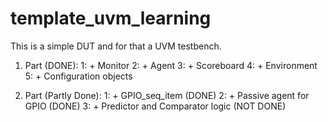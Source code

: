 # template_uvm_learning
This is a simple DUT and for that a UVM testbench.

1. Part (DONE):
1: + Monitor
2: + Agent 
3: + Scoreboard
4: + Environment
5: + Configuration objects

2. Part (Partly Done):
1: + GPIO_seq_item (DONE)
2: + Passive agent for GPIO (DONE)
3: + Predictor and Comparator logic (NOT DONE)
